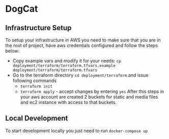 # DogCat

## Infrastructure Setup
To setup your infrastructure in AWS you need to make sure that you are in the root of
project, have aws credentials configured and follow the steps below:
 - Copy example vars and modify it for your needs: `cp deployment/terraform/terraform.tfvars.example deployment/terraform/terraform.tfvars`
 - Go to the terraform directory `cd deployment/terraform` and issue following commands
    - `terraform init`
    - `terraform apply` - accept changes by entering `yes`
After this steps in your aws account are created 2 buckets for static and media files and
ec2 instance with access to that buckets.

## Local Development
To start development locally you just need to run `docker-compose up`
